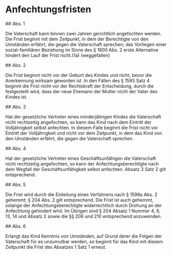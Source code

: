 # Anfechtungsfristen



\#\# Abs. 1

 Die Vaterschaft kann binnen zwei Jahren gerichtlich angefochten werden. Die Frist beginnt mit dem Zeitpunkt, in dem der Berechtigte von den Umständen erfährt, die gegen die Vaterschaft sprechen; das Vorliegen einer sozial\-familiären Beziehung im Sinne des § 1600 Abs. 2 erste Alternative hindert den Lauf der Frist nicht.(1a) (weggefallen)

\#\# Abs. 2

 Die Frist beginnt nicht vor der Geburt des Kindes und nicht, bevor die Anerkennung wirksam geworden ist. In den Fällen des § 1593 Satz 4 beginnt die Frist nicht vor der Rechtskraft der Entscheidung, durch die festgestellt wird, dass der neue Ehemann der Mutter nicht der Vater des Kindes ist.

\#\# Abs. 3

 Hat der gesetzliche Vertreter eines minderjährigen Kindes die Vaterschaft nicht rechtzeitig angefochten, so kann das Kind nach dem Eintritt der Volljährigkeit selbst anfechten. In diesem Falle beginnt die Frist nicht vor Eintritt der Volljährigkeit und nicht vor dem Zeitpunkt, in dem das Kind von den Umständen erfährt, die gegen die Vaterschaft sprechen.

\#\# Abs. 4

 Hat der gesetzliche Vertreter eines Geschäftsunfähigen die Vaterschaft nicht rechtzeitig angefochten, so kann der Anfechtungsberechtigte nach dem Wegfall der Geschäftsunfähigkeit selbst anfechten. Absatz 3 Satz 2 gilt entsprechend.

\#\# Abs. 5

 Die Frist wird durch die Einleitung eines Verfahrens nach § 1598a Abs. 2 gehemmt; § 204 Abs. 2 gilt entsprechend. Die Frist ist auch gehemmt, solange der Anfechtungsberechtigte widerrechtlich durch Drohung an der Anfechtung gehindert wird. Im Übrigen sind § 204 Absatz 1 Nummer 4, 8, 13, 14 und Absatz 2 sowie die §§ 206 und 210 entsprechend anzuwenden.

\#\# Abs. 6

 Erlangt das Kind Kenntnis von Umständen, auf Grund derer die Folgen der Vaterschaft für es unzumutbar werden, so beginnt für das Kind mit diesem Zeitpunkt die Frist des Absatzes 1 Satz 1 erneut. 

